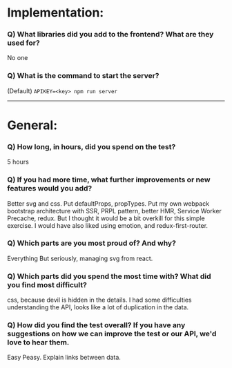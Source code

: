 # Implementation:

### Q) What libraries did you add to the frontend? What are they used for?
No one

### Q) What is the command to start the server?

(Default) `APIKEY=<key> npm run server`

---

# General:

### Q) How long, in hours, did you spend on the test?
5 hours

### Q) If you had more time, what further improvements or new features would you add?
Better svg and css.
Put defaultProps, propTypes.
Put my own webpack bootstrap architecture with SSR, PRPL pattern, better HMR, Service Worker Precache, redux. But I thought it would be a bit overkill for this simple exercise.
I would have also liked using emotion, and redux-first-router.

### Q) Which parts are you most proud of? And why?
Everything
But seriously, managing svg from react.

### Q) Which parts did you spend the most time with? What did you find most difficult?
css, because devil is hidden in the details.
I had some difficulties understanding the API, looks like a lot of duplication in the data.

### Q) How did you find the test overall? If you have any suggestions on how we can improve the test or our API, we'd love to hear them.
Easy Peasy.
Explain links between data.